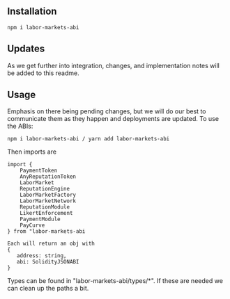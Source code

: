 ## Installation
``npm i labor-markets-abi``

## Updates
As we get further into integration, changes, and implementation notes will be added to this readme.

## Usage

Emphasis on there being pending changes, but we will do our best to communicate them as they happen and deployments are updated.
To use the ABIs:

``npm i labor-markets-abi / yarn add labor-markets-abi``

Then imports are
```
import {
    PaymentToken
    AnyReputationToken
    LaborMarket
    ReputationEngine
    LaborMarketFactory
    LaborMarketNetwork
    ReputationModule
    LikertEnforcement
    PaymentModule
    PayCurve
} from "labor-markets-abi
```

```
Each will return an obj with
{
   address: string,
   abi: SolidityJSONABI
}
```

Types can be found in "labor-markets-abi/types/*". If these are needed we can clean up the paths a bit.